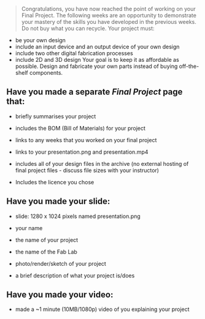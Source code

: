 > Congratulations, you have now reached the point of working on your Final Project. The following weeks are an opportunity to demonstrate your mastery of the skills you have developed in the previous weeks. Do not buy what you can recycle. Your project must:
* be your own design
* include an input device and an output device of your own design
* include two other digital fabrication processes
* include 2D and 3D design
Your goal is to keep it as affordable as possible. Design and fabricate your own parts instead of buying off-the-shelf components.

## Have you made a separate *Final Project* page that:
* briefly summarises your project

* includes the BOM (Bill of Materials) for your project

* links to any weeks that you worked on your final project

* links to your presentation.png and presentation.mp4

* includes all of your design files in the archive (no external hosting of final project files - discuss file sizes with your instructor)

* Includes the licence you chose

## Have you made your slide: 
* slide: 1280 x 1024 pixels named presentation.png

* your name

* the name of your project

* the name of the Fab Lab

* photo/render/sketch of your project

* a brief description of what your project is/does

## Have you made your video:
* made a ~1 minute (10MB/1080p) video of you explaining your project
